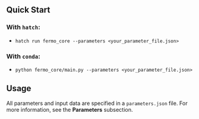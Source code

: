 ## Quick Start

### With `hatch`:
- `hatch run fermo_core --parameters <your_parameter_file.json>`

### With `conda`:
- `python fermo_core/main.py --parameters <your_parameter_file.json>`

## Usage

All parameters and input data are specified in a `parameters.json` file. For more information, see the **Parameters** subsection.